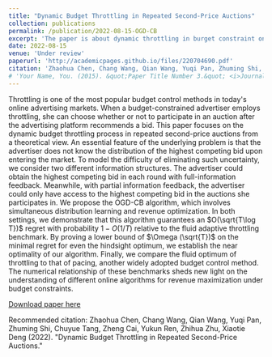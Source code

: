 ```yaml
---
title: "Dynamic Budget Throttling in Repeated Second-Price Auctions"
collection: publications
permalink: /publication/2022-08-15-OGD-CB
excerpt: 'The paper is about dynamic throttling in burget constraint online advertising markets.'
date: 2022-08-15
venue: 'Under review'
paperurl: 'http://academicpages.github.io/files/220704690.pdf'
citation: 'Zhaohua Chen, Chang Wang, Qian Wang, Yuqi Pan, Zhuming Shi, Chuyue Tang, Zheng Cai, Yukun Ren, Zhihua Zhu, Xiaotie Deng (2009). &quot;Dynamic Budget Throttling in Repeated Second-Price Auctions.&quot; <i>Journal 1</i>. 1(1).'
# 'Your Name, You. (2015). &quot;Paper Title Number 3.&quot; <i>Journal 1</i>. 1(3).'
---
```

Throttling is one of the most popular budget control methods in today's online advertising markets. When a budget-constrained advertiser employs throttling, she can choose whether or not to participate in an auction after the advertising platform recommends a bid. This paper focuses on the dynamic budget throttling process in repeated second-price auctions from a theoretical view. An essential feature of the underlying problem is that the advertiser does not know the distribution of the highest competing bid upon entering the market. To model the difficulty of eliminating such uncertainty, we consider two different information structures. The advertiser could obtain the highest competing bid in each round with full-information feedback. Meanwhile, with partial information feedback, the advertiser could only have access to the highest competing bid in the auctions she participates in. We propose the OGD-CB algorithm, which involves simultaneous distribution learning and revenue optimization. In both settings, we demonstrate that this algorithm guarantees an $O(\sqrt{T\log T})$ regret with probability $1−O(1/T)$ relative to the fluid adaptive throttling benchmark. By proving a lower bound of $\Omega (\sqrt{T})$ on the minimal regret for even the hindsight optimum, we establish the near optimality of our algorithm. Finally, we compare the fluid optimum of throttling to that of pacing, another widely adopted budget control method. The numerical relationship of these benchmarks sheds new light on the understanding of different online algorithms for revenue maximization under budget constraints.

[Download paper here](https://academicpages.github.io/files/220704690.pdf)

Recommended citation: Zhaohua Chen, Chang Wang, Qian Wang, Yuqi Pan, Zhuming Shi, Chuyue Tang, Zheng Cai, Yukun Ren, Zhihua Zhu, Xiaotie Deng (2022). "Dynamic Budget Throttling in Repeated Second-Price Auctions."